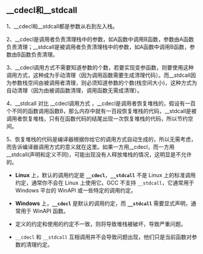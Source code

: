 ## \__cdecl和__stdcall

1、\_\_cdecl和\_\_stdcall都是参数从右到左入栈。

2、\_\_cdecl是调用者负责清理栈中的参数，如A函数中调用B函数，参数由A函数负责清理；\_\_stdcall是被调用者负责清理栈中的参数，如A函数中调用B函数，参数由B函数负责清理。

3、\_\_cdecl调用方式不需要知道参数的个数，若要实现变参函数，则要使用这种调用方式，这种成为手动清理（因为调用函数需要生成清理代码）。而\_\_stdcall因为参数栈空间由被调用者清理，则必须知道参数的个数(栈空间大小)，这种方式为自动清理（因为由被调函数清理，调用函数无需成清理）。

4、\_\_stdcall 对比 \_\_cdecl调用方式 ，\_\_cdecl是调用者恢复堆栈的，假设有一百个不同的函数调用函数B，那么内存中就有一百段恢复堆栈的代码，\_\_stdcall是被调用者恢复堆栈，只有在函数代码的结尾出现一次恢复堆栈的代码，所以节约空间。

5、恢复堆栈的代码是编译器根据你给它的调用方式自动生成的，所以无需考虑，而告诉编译器调用方式的意义就在这里。如果一方用\_\_cdecl，而一方用\_\_stdcall(声明和定义不同)，可能出现没有人释放堆栈的情况，这明显是不允许的。

* **Linux** 上，默认的调用约定是 **`__cdecl`**，**`__stdcall`** 不是 Linux 上的标准调用约定，通常你不会在 Linux 上使用它。GCC 不支持 `__stdcall`，它通常用于 Windows 平台的 WinAPI 或一些特定的调用约定。
* **Windows** 上，**`__cdecl`** 是默认的调用约定，而 **`__stdcall`** 需要显式声明，通常用于 WinAPI 函数。

* 定义的约定和使用的约定不一致，则将导致堆栈被破坏，导致严重问题。

* `__cdecl` 和 `__stdcall` 互相调用并不会导致问题出现，他们只是当前函数对参数的清理约定。